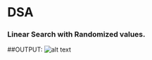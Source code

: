 # DSA

### Linear Search with Randomized values.
##OUTPUT:
![alt text][img1]


[img1]: https://github.com/ronmaru009/DSA/blob/master/linear%20search.PNG
